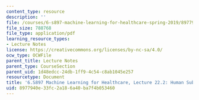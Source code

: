 ```yaml
---
content_type: resource
description: ''
file: /courses/6-s897-machine-learning-for-healthcare-spring-2019/8977940e33fc2a186a40ba7f4b053460_MIT6_S897S19_lec22-2.pdf
file_size: 788768
file_type: application/pdf
learning_resource_types:
- Lecture Notes
license: https://creativecommons.org/licenses/by-nc-sa/4.0/
ocw_type: OCWFile
parent_title: Lecture Notes
parent_type: CourseSection
parent_uid: 1d48edcc-24db-1ff9-4c54-c8ab1045e257
resourcetype: Document
title: '6.S897 Machine Learning for Healthcare, Lecture 22.2: Human Subjects Research'
uid: 8977940e-33fc-2a18-6a40-ba7f4b053460
---
```

